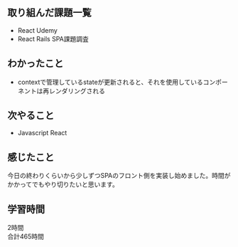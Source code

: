 ## 取り組んだ課題一覧
- React Udemy
- React Rails SPA課題調査

## わかったこと
- contextで管理しているstateが更新されると、それを使用しているコンポーネントは再レンダリングされる

## 次やること
- Javascript React

## 感じたこと
今日の終わりくらいから少しずつSPAのフロント側を実装し始めました。時間がかかってでもやり切りたいと思います。

## 学習時間
2時間<br />
合計465時間
